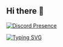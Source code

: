 ## Hi there 👋

[![Discord Presence](https://lanyard.cnrad.dev/api/977802250716078210)](https://discord.com/users/977802250716078210)

<a href="https://git.io/typing-svg"><img src="https://readme-typing-svg.demolab.com?font=Montserrat&weight=700&size=19&pause=1000&center=true&vCenter=true&width=435&lines=PAID+MINECRAFT+%26+DISCORD+SERVER+DEV" alt="Typing SVG" /></a>
<!--
**krishanunaskar/krishanunaskar** is a ✨ _special_ ✨ repository because its `README.md` (this file) appears on your GitHub profile.

Here are some ideas to get you started: 

- 🔭 I’m currently working on ...
- 🌱 I’m currently learning ...
- 👯 I’m looking to collaborate on ...
- 🤔 I’m looking for help with ...
- 💬 Ask me about ...
- 📫 How to reach me: ...
- 😄 Pronouns: ...
- ⚡ Fun fact: ...
-->
